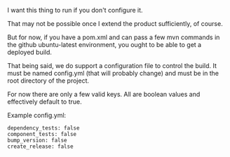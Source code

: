 I want this thing to run if you don't configure it.

That may not be possible once I extend the product sufficiently, of course.

But for now, if you have a pom.xml and can pass a few mvn commands in the github ubuntu-latest environment, you ought to be able to get a deployed build.

That being said, we do support a configuration file to control the build. It must be named config.yml \(that will probably change\) and must be in the root directory of the project.

For now there are only a few valid keys. All are boolean values and effectively default to true.


Example config.yml:

    dependency_tests: false
    component_tests: false
    bump_version: false
    create_release: false
